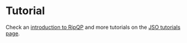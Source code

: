 # Tutorial

Check an [introduction to RipQP](https://juliasmoothoptimizers.github.io/tutorials/introduction-to-ripqp/) and more tutorials on the [JSO tutorials page](https://juliasmoothoptimizers.github.io/tutorials/).

